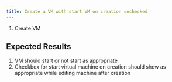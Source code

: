 ```yaml
---
title: Create a VM with start VM on creation unchecked	
---
```

1. Create VM

## Expected Results
1. VM should start or not start as appropriate
1. Checkbox for start virtual machine on creation should show as appropriate while editing machine after creation